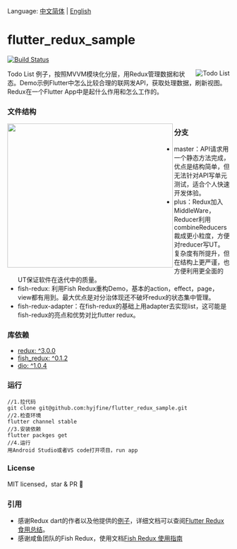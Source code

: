 Language: [中文简体](https://github.com/hyjfine/flutter_redux_sample) | [English](https://github.com/hyjfine/flutter_redux_sample/blob/master/README-EN.md)

# flutter_redux_sample
[![Build Status](https://travis-ci.org/hyjfine/flutter_redux_sample.svg?branch=master)](https://travis-ci.org/hyjfine/flutter_redux_sample)

  <img align="right" src ="http://me.wozaihui.com/hyj-doc-flutter-demo-run.gif" alt="Todo List">

  Todo List 例子，按照MVVM模块化分层，用Redux管理数据和状态。Demo示例Flutter中怎么比较合理的联网发API，获取处理数据，刷新视图。Redux在一个Flutter App中是起什么作用和怎么工作的。

### 文件结构

  <img align="left" width="375" height="327" src="http://me.wozaihui.com/hyj-doc-flutter-demo-files.jpg">

### 分支

  - master：API请求用一个静态方法完成，优点是结构简单，但无法针对API写单元测试，适合个人快速开发体验。
  - plus：Redux加入MiddleWare，Reducer利用combineReducers裁成更小粒度，方便对reducer写UT。复杂度有所提升，但在结构上更严谨，也方便利用更全面的UT保证软件在迭代中的质量。
  - fish-redux: 利用Fish Redux重构Demo，基本的action，effect，page，view都有用到。最大优点是对分治体现还不破坏redux的状态集中管理。
  - fish-redux-adapter：在fish-redux的基础上用adapter去实现list，这可能是fish-redux的亮点和优势对比flutter redux。

### 库依赖

- [redux: ^3.0.0](https://github.com/brianegan/redux)
- [fish_redux: ^0.1.2](https://github.com/alibaba/fish-redux)
- [dio: ^1.0.4](https://github.com/flutterchina/dio)

### 运行

```
//1.拉代码
git clone git@github.com:hyjfine/flutter_redux_sample.git
//2.检查环境
flutter channel stable
//3.安装依赖
flutter packges get
//4.运行
用Android Studio或者VS code打开项目，run app        
```

### License

  MIT licensed，star & PR 👏

### 引用

- 感谢Redux dart的作者以及他提供的[例子](https://github.com/brianegan/flutter_architecture_samples)，详细文档可以查阅[Flutter Redux 食用总结](https://juejin.im/post/5bf95aaa51882516e1542e31)。
- 感谢咸鱼团队的Fish Redux，使用文档[Fish Redux 使用指南](http://www.heyongjian.com/2019/03/16/2019/Fish%20redux/)
